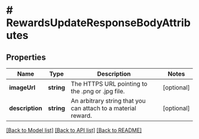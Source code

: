 # # RewardsUpdateResponseBodyAttributes

## Properties

Name | Type | Description | Notes
------------ | ------------- | ------------- | -------------
**imageUrl** | **string** | The HTTPS URL pointing to the .png or .jpg file. | [optional]
**description** | **string** | An arbitrary string that you can attach to a material reward. | [optional]

[[Back to Model list]](../../README.md#models) [[Back to API list]](../../README.md#endpoints) [[Back to README]](../../README.md)
